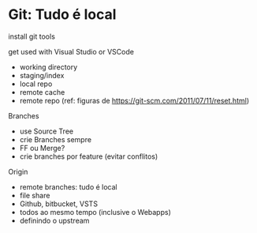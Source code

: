 Git: Tudo é local
===================

install git tools

get used with Visual Studio or VSCode
- working directory
- staging/index
- local repo
- remote cache
- remote repo
(ref: figuras de https://git-scm.com/2011/07/11/reset.html)

Branches
- use Source Tree
- crie Branches sempre
- FF ou Merge?
- crie branches por feature (evitar conflitos)

Origin
- remote branches: tudo é local
- file share
- Github, bitbucket, VSTS
- todos ao mesmo tempo (inclusive o Webapps)
- definindo o upstream

